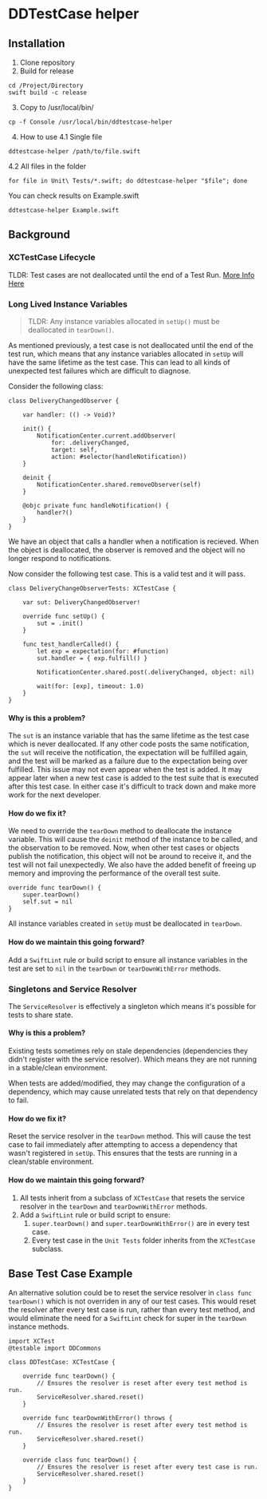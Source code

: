 # DDTestCase helper

## Installation

1. Clone repository
2. Build for release
```
cd /Project/Directory
swift build -c release
```
3. Copy to /usr/local/bin/
```
cp -f Console /usr/local/bin/ddtestcase-helper 
```
4. How to use
4.1 Single file
```
ddtestcase-helper /path/to/file.swift
```
4.2 All files in the folder
```
for file in Unit\ Tests/*.swift; do ddtestcase-helper "$file"; done
```

You can check results on Example.swift
```
ddtestcase-helper Example.swift
``` 


## Background

### XCTestCase Lifecycle

TLDR: Test cases are not deallocated until the end of a Test Run.
[More Info Here](https://qualitycoding.org/xctestcase-teardown/)

### Long Lived Instance Variables

> TLDR: Any instance variables allocated in `setUp()` must be deallocated in `tearDown()`.

As mentioned previously, a test case is not deallocated until the end of the test run, which means that any instance variables allocated in `setUp` will have the same lifetime as the test case. This can lead to all kinds of unexpected test failures which are difficult to diagnose. 

Consider the following class:

```
class DeliveryChangedObserver { 

    var handler: (() -> Void)?

    init() { 
        NotificationCenter.current.addObserver(
            for: .deliveryChanged, 
            target: self, 
            action: #selector(handleNotification))
    }
    
    deinit { 
        NotificationCenter.shared.removeObserver(self)
    }
    
    @objc private func handleNotification() { 
        handler?()
    }
}
```

We have an object that calls a handler when a notification is recieved. When the object is deallocated, the observer is removed and the object will no longer respond to notifications.

Now consider the following test case. This is a valid test and it will pass.

```
class DeliveryChangeObserverTests: XCTestCase { 

    var sut: DeliveryChangedObserver!
    
    override func setUp() { 
        sut = .init()
    }
    
    func test_handlerCalled() { 
        let exp = expectation(for: #function)
        sut.handler = { exp.fulfill() }
        
        NotificationCenter.shared.post(.deliveryChanged, object: nil)
        
        wait(for: [exp], timeout: 1.0)
    }
}
```

#### Why is this a problem? 

The `sut` is an instance variable that has the same lifetime as the test case which is never deallocated. If any other code posts the same notification, the `sut` will receive the notification, the expectation will be fulfilled again, and the test will be marked as a failure due to the expectation being over fulfilled. This issue may not even appear when the test is added. It may appear later when a new test case is added to the test suite that is executed after this test case. In either case it's difficult to track down and make more work for the next developer.

#### How do we fix it?

We need to override the `tearDown` method to deallocate the instance variable. This will cause the `deinit` method of the instance to be called, and the observation to be removed. Now, when other test cases or objects publish the notification, this object will not be around to receive it, and the test will not fail unexpectedly. We also have the added benefit of freeing up memory and improving the performance of the overall test suite.

```
override func tearDown() {
    super.tearDown()
    self.sut = nil
}
```

All instance variables created in `setUp` must be deallocated in `tearDown`.

#### How do we maintain this going forward?

Add a `SwiftLint` rule or build script to ensure all instance variables in the test are set to `nil` in the `tearDown` or `tearDownWithError` methods.


### Singletons and Service Resolver

The `ServiceResolver` is effectively a singleton which means it's possible for tests to share state.

#### Why is this a problem?

Existing tests sometimes rely on stale dependencies (dependencies they didn't register with the service resolver). Which means they are not running in a stable/clean environment. 

When tests are added/modified, they may change the configuration of a dependency, which may cause unrelated tests that rely on that dependency to fail.

#### How do we fix it?

Reset the service resolver in the `tearDown` method. This will cause the test case to fail immediately after attempting to access a dependency that wasn't registered in `setUp`. This ensures that the tests are running in a clean/stable environment.

#### How do we maintain this going forward?

1. All tests inherit from a subclass of `XCTestCase` that resets the service resolver in the `tearDown` and `tearDownWithError` methods.
2. Add a `SwiftLint` rule or build script to ensure:
    1. `super.tearDown()` and `super.tearDownWithError()` are in every test case.
    2. Every test case in the `Unit Tests` folder inherits from the `XCTestCase` subclass.

## Base Test Case Example

An alternative solution could be to reset the service resolver in `class func tearDown()` which is not overriden in any of our test cases. This would reset the resolver after every test case is run, rather than every test method, and would eliminate the need for a `SwiftLint` check for super in the `tearDown` instance methods.

```
import XCTest
@testable import DDCommons

class DDTestCase: XCTestCase {

    override func tearDown() {
        // Ensures the resolver is reset after every test method is run.
        ServiceResolver.shared.reset()
    }
    
    override func tearDownWithError() throws {
        // Ensures the resolver is reset after every test method is run.
        ServiceResolver.shared.reset()
    }
    
    override class func tearDown() {
        // Ensures the resolver is reset after every test case is run.
        ServiceResolver.shared.reset()
    }
}
```
